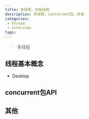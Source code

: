 ```yaml
---
title: 多线程，并发线程
description: 多线程，concurrent包，并发
categories:
 - thread
 - interview
tags:
---
```


> 多线程



## 线程基本概念

* Desktop


## concurrent包API




## 其他

